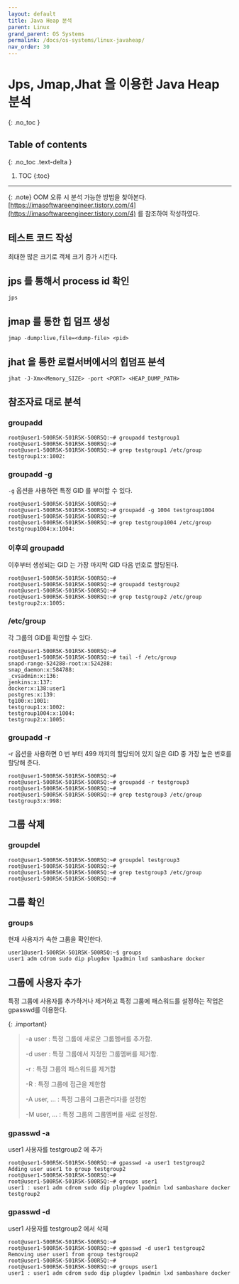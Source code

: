 ```yaml
---
layout: default
title: Java Heap 분석
parent: Linux
grand_parent: OS Systems
permalink: /docs/os-systems/linux-javaheap/
nav_order: 30
---
```


# Jps, Jmap,Jhat 을 이용한 Java Heap 분석
{: .no_toc }

## Table of contents
{: .no_toc .text-delta }

1. TOC
{:toc}


---

{: .note}
OOM 오류 시 분석 가능한 방법을 찾아본다. [https://imasoftwareengineer.tistory.com/4](https://imasoftwareengineer.tistory.com/4) 를 참조하여 작성하였다.



## 테스트 코드 작성 

최대한 많은 크기로 객체 크기 증가 시킨다.

## jps 를 통해서 process id 확인

`jps`


## jmap 를 통한 힙 덤프 생성

`jmap -dump:live,file=<dump-file> <pid>`

## jhat 을 통한 로컬서버에서의 힙덤프 분석

`jhat -J-Xmx<Memory_SIZE> -port <PORT> <HEAP_DUMP_PATH>`

## 참조자료 대로 분석






### groupadd

```
root@user1-500R5K-501R5K-500R5Q:~# groupadd testgroup1
root@user1-500R5K-501R5K-500R5Q:~# 
root@user1-500R5K-501R5K-500R5Q:~# grep testgroup1 /etc/group
testgroup1:x:1002:
```

### groupadd -g
`-g` 옵션을 사용하면 특정 GID 를 부여할 수 있다.

```
root@user1-500R5K-501R5K-500R5Q:~# 
root@user1-500R5K-501R5K-500R5Q:~# groupadd -g 1004 testgroup1004
root@user1-500R5K-501R5K-500R5Q:~# 
root@user1-500R5K-501R5K-500R5Q:~# grep testgroup1004 /etc/group
testgroup1004:x:1004:
```

### 이후의 groupadd

이후부터 생성되는 GID 는 가장 마지막 GID 다음 번호로 할당된다.

```
root@user1-500R5K-501R5K-500R5Q:~# 
root@user1-500R5K-501R5K-500R5Q:~# groupadd testgroup2
root@user1-500R5K-501R5K-500R5Q:~# 
root@user1-500R5K-501R5K-500R5Q:~# grep testgroup2 /etc/group
testgroup2:x:1005:
```

### /etc/group
각 그룹의 GID를 확인할 수 있다.

```
root@user1-500R5K-501R5K-500R5Q:~# 
root@user1-500R5K-501R5K-500R5Q:~# tail -f /etc/group
snapd-range-524288-root:x:524288:
snap_daemon:x:584788:
_cvsadmin:x:136:
jenkins:x:137:
docker:x:138:user1
postgres:x:139:
tg100:x:1001:
testgroup1:x:1002:
testgroup1004:x:1004:
testgroup2:x:1005:

```

### groupadd -r 

-r 옵션을 사용하면 0 번 부터 499 까지의 할당되어 있지 않은 GID 중 가장 높은 번호를 할당해 준다. 

```
root@user1-500R5K-501R5K-500R5Q:~# 
root@user1-500R5K-501R5K-500R5Q:~# groupadd -r testgroup3
root@user1-500R5K-501R5K-500R5Q:~# 
root@user1-500R5K-501R5K-500R5Q:~# grep testgroup3 /etc/group
testgroup3:x:998:
```

## 그룹 삭제

### groupdel

```
root@user1-500R5K-501R5K-500R5Q:~# groupdel testgroup3
root@user1-500R5K-501R5K-500R5Q:~# 
root@user1-500R5K-501R5K-500R5Q:~# grep testgroup3 /etc/group
root@user1-500R5K-501R5K-500R5Q:~# 
```

## 그룹 확인 

### groups

현재 사용자가 속한 그룹을 확인한다.

```
user1@user1-500R5K-501R5K-500R5Q:~$ groups
user1 adm cdrom sudo dip plugdev lpadmin lxd sambashare docker
```


## 그룹에 사용자 추가
 
특정 그룹에 사용자를 추가하거나 제거하고 특정 그룹에 패스워드를 설정하는 작업은 gpasswd를 이용한다. 

{: .important}
>
> -a user : 특정 그룹에 새로운 그룹멤버를 추가함.
>
> -d user : 특정 그룹에서 지정한 그룹멤버를 제거함.
>
> -r  : 특정 그룹의 패스워드를 제거함
>
> -R : 특정 그룹에 접근을 제한함
>
> -A user, ...  : 특정 그룹의 그룹관리자를 설정함
>
> -M user, ...  : 특정 그룹의 그룹멤버를 새로 설정함.
 

### gpasswd -a

user1 사용자를 testgroup2 에 추가

```
root@user1-500R5K-501R5K-500R5Q:~# gpasswd -a user1 testgroup2
Adding user user1 to group testgroup2
root@user1-500R5K-501R5K-500R5Q:~# 
root@user1-500R5K-501R5K-500R5Q:~# groups user1
user1 : user1 adm cdrom sudo dip plugdev lpadmin lxd sambashare docker testgroup2
```
### gpasswd -d

user1 사용자를 testgroup2 에서 삭제

```
root@user1-500R5K-501R5K-500R5Q:~# 
root@user1-500R5K-501R5K-500R5Q:~# gpasswd -d user1 testgroup2
Removing user user1 from group testgroup2
root@user1-500R5K-501R5K-500R5Q:~# 
root@user1-500R5K-501R5K-500R5Q:~# groups user1
user1 : user1 adm cdrom sudo dip plugdev lpadmin lxd sambashare docker
```



